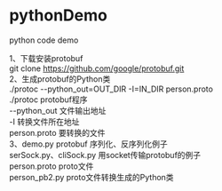 # pythonDemo
python code demo

1、下载安装protobuf  
git clone https://github.com/google/protobuf.git  
2、生成protobuf的Python类  
./protoc --python_out=OUT_DIR -I=IN_DIR person.proto  
./protoc protobuf程序  
--python_out 文件输出地址  
-I 转换文件所在地址  
person.proto 要转换的文件  
3、demo.py protobuf 序列化、反序列化例子   
serSock.py、cliSock.py 用socket传输protobuf的例子  
person.proto proto文件  
person_pb2.py proto文件转换生成的Python类  
